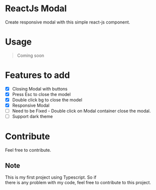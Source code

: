 # ReactJs Modal

Create responsive modal with this simple react-js component.

# Usage

> Coming soon

# Features to add

- [x] Closing Modal with buttons
- [x] Press Esc to close the model
- [x] Double click bg to close the model
- [x] Responsive Modal
- [ ] Need to be Fixed - Double click on Modal container close the modal.
- [ ] Support dark theme

# Contribute

Feel free to contribute.

## Note

This is my first project using Typescript. So if there is any problem with my code, feel free to contribute to this project.
